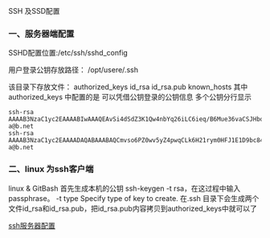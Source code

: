 SSH 及SSD配置

### 一、服务器端配置
SSHD配置位置:/etc/ssh/sshd_config 

用户登录公钥存放路径：
/opt/usere/.ssh

该目录下存放文件：
authorized_keys  id_rsa  id_rsa.pub  known_hosts
其中authorized_keys  中配置的是 可以凭借公钥登录的公钥信息 多个公钥分行显示

```
ssh-rsa AAAAB3NzaC1yc2EAAAABIwAAAQEAvSi4dSdZ3K1Qw4nbYq26iLC6ieq/B6Mue36vaCSJHbo9xuSw4gUbhAeLT0YjWLA3RTLsuudUHalb0jlpm1gpP2A04Usi0ivHa5Px/V8f3iK9xnbeo9Lkmpm+3KbvXlSRg4E9aCXpvQpdmpiEB3aUBlZi/z/HC3j1UwSuQ8ykKBIy6dOcQXOu7Y7TMYQv8uj9w5y4yGpMi5ILrYcB3+1A/Q4QOaURgC6/GP1YA4XpogF3MXPYrq1+Av9Rz7g4OjB8jcDDTuAClhYGx8CSpkYHxVe5n/bVTb2GgzH+8Zns5KwfNzZxmY55/mwcWJpRE40MckxtGigfV3jMHNMPOJJfsw== a@b.net
ssh-rsa AAAAB3NzaC1yc2EAAAADAQABAAABAQCmvso6PZ0wv5yZ4pwqCLk6H21rym0HFJ1E1D9bc8432YU4XV8BYpN8Pjc4aiv3kSOdEYLzHI/iBTWq9WnxHg7C6rXnYIXCUfYg1zq3fcZ0z0Ey4jwE3dF+YXw1T8tzOLPM+lxssxMXQZdaT2aycC1Y+udKC6CGFDVTbtAt+4bVhItWLdg/DZHZXPO2AS5HKKBUq/UhUALK8l7JZKNsy69ak/atE73yfSvCpbmZD4e0Hc+umJDcV2S8+mQXn7/nzAcGq6oH8jY94UAIs/4jrChhXK5EBA1rCB/JpGPULm84gtQPH4NzHJ7SDmE4mDe+MhnFcgpvw19AkFU9nGE+J5PT a@b.net
```

### 二、linux 为ssh客户端
linux & GitBash
首先生成本机的公钥  ssh-keygen  -t rsa，在这过程中输入 passphrase。
-t type     Specify type of key to create.
在.ssh 目录下会生成两个文件id_rsa和id_rsa.pub，把id_rsa.pub内容拷贝到authorized_keys中就可以了


[ssh服务器配置](http://www.cnblogs.com/ggjucheng/archive/2012/08/19/2646032.html)